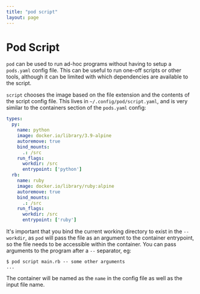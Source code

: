 ```yaml
---
title: "pod script"
layout: page
---
```


# Pod Script

`pod` can be used to run ad-hoc programs without having to setup a `pods.yaml` config file. This can be useful to run one-off scripts or other tools, although it can be limited with which dependencies are available to the script.

`script` chooses the image based on the file extension and the contents of the script config file. This lives in `~/.config/pod/script.yaml`, and is very similar to the containers section of the `pods.yaml` config:

```yaml
types:
  py:
    name: python
    image: docker.io/library/3.9-alpine
    autoremove: true
    bind_mounts:
      .: /src
    run_flags:
      workdir: /src
      entrypoint: ['python']
  rb:
    name: ruby
    image: docker.io/library/ruby:alpine
    autoremove: true
    bind_mounts:
      .: /src
    run_flags:
      workdir: /src
      entrypoint: ['ruby']
```

It's important that you bind the current working directory to exist in the `--workdir`, as `pod` will pass the file as an argument to the container entrypoint, so the file needs to be accessible within the container. You can pass arguments to the program after a `--` separator, eg:

```shell
$ pod script main.rb -- some other arguments
...
```

The container will be named as the `name` in the config file as well as the input file name.
